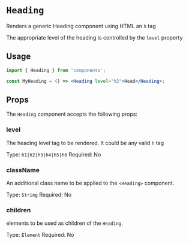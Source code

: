 # `Heading`

Renders a generic Heading component using HTML an `h` tag

The appropriate level of the heading is controlled by the `level` property

## Usage

```jsx
import { Heading } from 'components';

const MyHeading = () => <Heading level="h2">Head</Heading>;
```

## Props

The `Heading` component accepts the following props:

### level

The heading level tag to be rendered. It could be any valid `h` tag

Type: `h1|h2|h3|h4|h5|h6`
Required: No

### className

An additional class name to be applied to the `<Heading>` component.

Type: `String`
Required: No

### children

elements to be used as children of the `Heading`.

Type: `Element`
Required: No
